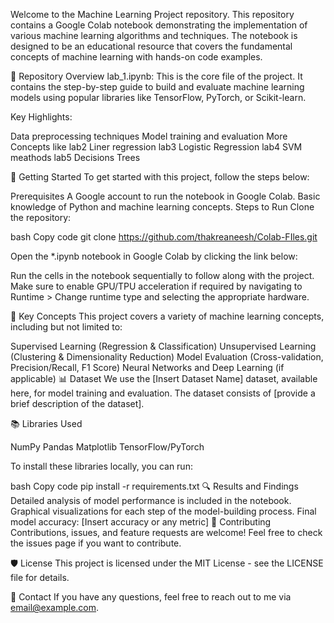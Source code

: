 Welcome to the Machine Learning Project repository. This repository contains a Google Colab notebook demonstrating the implementation of various machine learning algorithms and techniques. The notebook is designed to be an educational resource that covers the fundamental concepts of machine learning with hands-on code examples.

📂 Repository Overview
lab_1.ipynb: This is the core file of the project. It contains the step-by-step guide to build and evaluate machine learning models using popular libraries like TensorFlow, PyTorch, or Scikit-learn.

Key Highlights:

Data preprocessing techniques
Model training and evaluation
More Concepts like 
lab2 Liner regression 
lab3 Logistic Regression
lab4 SVM meathods
lab5 Decisions Trees



🚀 Getting Started
To get started with this project, follow the steps below:

Prerequisites
A Google account to run the notebook in Google Colab.
Basic knowledge of Python and machine learning concepts.
Steps to Run
Clone the repository:

bash
Copy code
git clone https://github.com/thakreaneesh/Colab-FIles.git

Open the *.ipynb notebook in Google Colab by clicking the link below:

Run the cells in the notebook sequentially to follow along with the project. Make sure to enable GPU/TPU acceleration if required by navigating to Runtime > Change runtime type and selecting the appropriate hardware.

🧠 Key Concepts
This project covers a variety of machine learning concepts, including but not limited to:

Supervised Learning (Regression & Classification)
Unsupervised Learning (Clustering & Dimensionality Reduction)
Model Evaluation (Cross-validation, Precision/Recall, F1 Score)
Neural Networks and Deep Learning (if applicable)
📊 Dataset
We use the [Insert Dataset Name] dataset, available here, for model training and evaluation. The dataset consists of [provide a brief description of the dataset].

📚 Libraries Used

NumPy
Pandas
Matplotlib
TensorFlow/PyTorch 

To install these libraries locally, you can run:

bash
Copy code
pip install -r requirements.txt
🔍 Results and Findings
Detailed analysis of model performance is included in the notebook.
Graphical visualizations for each step of the model-building process.
Final model accuracy: [Insert accuracy or any metric]
🤝 Contributing
Contributions, issues, and feature requests are welcome! Feel free to check the issues page if you want to contribute.

🛡️ License
This project is licensed under the MIT License - see the LICENSE file for details.

📧 Contact
If you have any questions, feel free to reach out to me via email@example.com.
